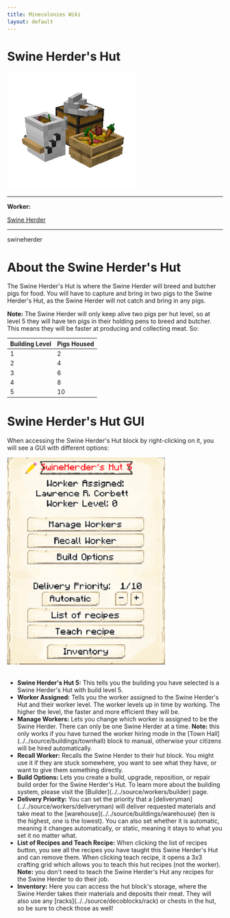 ```yaml
---
title: Minecolonies Wiki
layout: default
---
```

# Swine Herder's Hut

<div class="infobox box text-center">
    <img src="../../assets/images/buildings/swineherder.png" alt="Swine Herder's Hut" />
    <hr />
    <div class="row section-text text-left">
        <div class="col">
        <p><strong>Worker:</strong></p>
        </div>
        <div class="col">
        <p><a href="../workers/swineherder">Swine Herder</a></p>
        </div>
    </div>
    <hr />
    <recipe>swineherder</recipe>
</div>

# About the Swine Herder's Hut

The Swine Herder's Hut is where the Swine Herder will breed and butcher pigs for food. You will have to capture and bring in two pigs to the Swine Herder's Hut, as the Swine Herder will not catch and bring in any pigs.

**Note:** The Swine Herder will only keep alive two pigs per hut level, so at level 5 they will have ten pigs in their holding pens to breed and butcher. This means they will be faster at producing and collecting meat. So:


| Building Level | Pigs Housed |
| ----- | ----- |
| 1 | 2 |
| 2 | 4 |
| 3 | 6 |
| 4 | 8 |
| 5 | 10 |

  

# Swine Herder's Hut GUI

When accessing the Swine Herder's Hut block by right-clicking on it,  you will see a GUI with different options:

<div class="row">
  <div class="col-sm-12 col-md">
    <img src="../../assets/images/gui/swineherdergui.png" class="img-fluid mx-auto" alt="Herder GUI">
  </div>
  <div class="col-sm-12 col-md">
     <br>
    <ul>
      <li><strong>Swine Herder's Hut 5:</strong> This tells you the building you have selected is a Swine Herder's Hut with build level 5.</li>
      <li><strong>Worker Assigned:</strong> Tells you the worker assigned to the Swine Herder's Hut and their worker level. The worker levels up in time by working. The higher the level, the faster and more efficient they will be.</li>
          <li><strong>Manage Workers:</strong> Lets you change which worker is assigned to be the Swine Herder. There can only be one Swine Herder at a time. <b>Note:</b> this only works if you have turned the worker hiring mode in the [Town Hall](../../source/buildings/townhall) block to manual, otherwise your citizens will be hired automatically.</li>
      <li><strong>Recall Worker:</strong> Recalls the Swine Herder to their hut block. You might use it if they are stuck somewhere, you want to see what they have, or want to give them something directly.</li>
      <li><strong>Build Options:</strong> Lets you create a build, upgrade, reposition, or repair build order for the Swine Herder's Hut. To learn more about the building system, please visit the [Builder](../../source/workers/builder) page.</li>
      <li><strong>Delivery Priority:</strong> You can set the priority that a [deliveryman](../../source/workers/deliveryman) will deliver requested materials and take meat to the [warehouse](../../source/buildings/warehouse) (ten is the highest, one is the lowest). You can also set whether it is automatic, meaning it changes automatically, or static, meaning it stays to what you set it no matter what.</li>
      <li><strong>List of Recipes and Teach Recipe:</strong> When clicking the list of recipes button, you see all the recipes you have taught this Swine Herder's Hut and can remove them. When clicking teach recipe, it opens a 3x3 crafting grid which allows you to teach this hut recipes (not the worker). <b>Note:</b> you don't need to teach the Swine Herder's Hut any recipes for the Swine Herder to do their job.</li>
      <li><strong>Inventory:</strong> Here you can access the hut block's storage, where the Swine Herder takes their materials and deposits their meat. They will also use any [racks](../../source/decoblocks/rack) or chests in the hut, so be sure to check those as well!</li>
    </ul>
  </div>
</div>
  <br>
